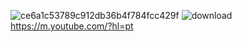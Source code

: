 ![ce6a1c53789c912db36b4f784fcc429f](https://github.com/user-attachments/assets/79e49f9a-e546-40c1-a609-863f799cf2d9)
![download](https://github.com/user-attachments/assets/cd34f0df-b27a-4df5-82cb-e2f3e704844f)
https://m.youtube.com/?hl=pt

